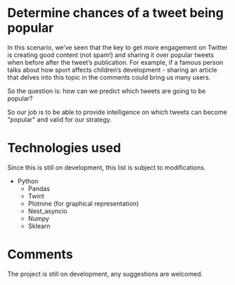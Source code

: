 # Determine chances of a tweet being popular

In this scenario, we’ve seen that the key to get more engagement on Twitter is creating good content (not spam!) and sharing it over popular tweets when before after the tweet’s publication. For example, if a famous person talks about how sport affects children’s development - sharing an article that delves into this topic in the comments could bring us many users.

So the question is: how can we predict which tweets are going to be popular?

So our job is to be able to provide intelligence on which tweets can become "popular" and valid for our strategy.

# Technologies used

Since this is still on development, this list is subject to modifications.

- Python
  - Pandas
  - Twint
  - Plotnine (for graphical representation)
  - Nest_asyncio
  - Numpy
  - Sklearn
 
# Comments

The project is still on development, any suggestions are welcomed.
